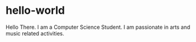 # hello-world
Hello There.
I am a Computer Science Student. I am passionate in arts and music related activities.
